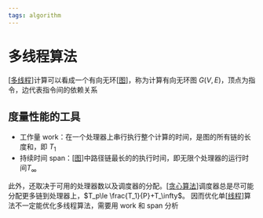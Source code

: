 ```yaml
---
tags: algorithm
---
```


# 多线程算法

[[多线程]]计算可以看成一个有向无环[[图]]，称为计算有向无环图 $G(V,E)$，顶点为指令，边代表指令间的依赖关系

## 度量性能的工具

- 工作量 work：在一个处理器上串行执行整个计算的时间，是图的所有链的长度和，即 $T_1$
- 持续时间 span：[[图]]中路径链最长的的执行时间，即无限个处理器的运行时间$T_\infty$

此外，还取决于可用的处理器数以及调度器的分配。[[贪心算法]]调度器总是尽可能分配更多链到处理器上，$T_p\le \frac{T_1}{P}+T_\infty$。
因而优化单[[线程]]算法不一定能优化多线程算法，需要用 work 和 span 分析

[//begin]: # "Autogenerated link references for markdown compatibility"
[多线程]: ../../python/multitasks/多线程.md "多线程"
[图]: ../data_structure/图.md "图"
[贪心算法]: ../贪心算法.md "贪心算法"
[线程]: <../../operating system/并发/线程.md> "线程"
[//end]: # "Autogenerated link references"

